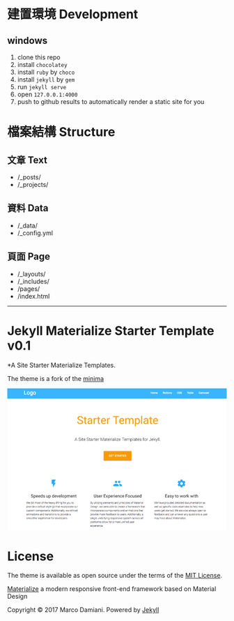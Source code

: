 # 建置環境 Development
## windows
1. clone this repo
2. install `chocolatey`
3. install `ruby` by `choco`
4. install `jekyll` by `gem`
5. run `jekyll serve`
6. open `127.0.0.1:4000`
7. push to github results to automatically render a static site for you

# 檔案結構 Structure
## 文章 Text
- /_posts/
- /_projects/

## 資料 Data
- /_data/
- /_config.yml

## 頁面 Page
- /_layouts/
- /_includes/
- /pages/
- /index.html

---

# Jekyll Materialize Starter Template v0.1

*A Site Starter Materialize Templates.

The theme is a fork of the [minima][1]

![minima theme preview](/screenshot.png)


# License

The theme is available as open source under the terms of the [MIT License][2].

[Materialize][3] a  modern responsive front-end framework based on Material Design

Copyright © 2017 Marco Damiani. Powered by <a href="http://jekyllrb.com">Jekyll</a>

[1]: https://github.com/jekyll/minima
[2]: https://opensource.org/licenses/MIT
[3]: http://materializecss.com/
